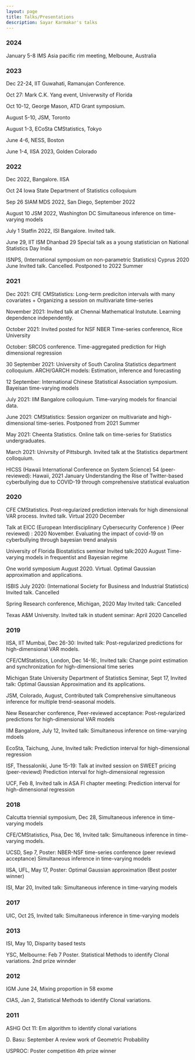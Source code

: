 ```yaml
---
layout: page
title: Talks/Presentations
description: Sayar Karmakar's talks
---
```

### 2024

January 5-8 IMS Asia pacific rim meeting, Melboune, Australia

### 2023

Dec 22-24, IIT Guwahati, Ramanujan Conference. 

Oct 27: Mark C.K. Yang event, Univerwsity of Florida

Oct 10-12, George Mason, ATD Grant symposium.

August 5-10, JSM, Toronto

August 1-3, ECoSta CMStatistics, Tokyo

June 4-6, NESS, Boston 

June 1-4, IISA 2023, Golden Colorado

### 2022
Dec 2022, Bangalore. IISA 

Oct 24 Iowa State Department of Statistics colloquium 

Sep 26 SIAM MDS 2022, San Diego, September 2022

August 10 JSM 2022, Washington DC Simultaneous inference on time-varying models 

July 1 Statfin 2022, ISI Bangalore. Invited talk. 

June 29, IIT ISM Dhanbad 29  Special talk as a young statistician on National Statistics Day India

ISNPS, (International symposium on non-parametric Statistics) Cyprus 2020 June Invited talk. Cancelled. Postponed to 2022 Summer


### 2021
Dec 2021: CFE CMStatistics: Long-term prediciton intervals with many covariates + Organizing a session on multivariate time-series

November 2021: Invited talk at Chennai Mathematical Instutute. Learning dependence independently.

October 2021: Invited posted for NSF NBER Time-series conference, Rice University

October: SRCOS conference. Time-aggregated prediction for High dimensional regression 

30 September 2021: University of South Carolina Statistics department colloquium. ARCH/GARCH models: Estimation, inference and forecasting

12 September: International Chinese Statistical Association symposium. Bayeisan time-varying models

July 2021: IIM Bangalore colloquium. Time-varying models for financial data.

June 2021: CMStatistics: Session organizer on multivariate and high-dimensional time-series. Postponed from 2021 Summer

May 2021: Cheenta Statistics. Online talk on time-series for Statistics undergraduates.

March 2021: Univrsity of Pittsburgh. Invited talk at the Statistics department colloquium. 

HICSS (Hawaii International Conference on System Science) 54 (peer-reviewed): Hawaii, 2021 January Understanding the Rise of Twitter-based cyberbullying due to COVID-19 through comprehensive statistical evaluation

### 2020
CFE CMStatistics. Post-regularized prediction intervals for high dimensional VAR process. Invited talk. Virtual 2020 December

Talk at EICC (European Interdisciplinary  Cybersecurity  Conference ) (Peer reviewed) : 2020 November. Evaluating the impact of covid-19 on cyberbullying through bayesian trend analysis

University of Florida Biostatistics seminar Invited talk:2020 August Time-varying models in frequentist and Bayesian regime

One world symposium August 2020. Virtual. Optimal Gaussian approximation and applications.


ISBIS July 2020: (International Society for Business and Industrial Statistics) Invited talk. Cancelled

Spring Research conference, Michigan, 2020 May Invited talk: Cancelled

Texas A&M University. Invited talk in student seminar: April 2020 Cancelled

###  2019
IISA, IIT Mumbai, Dec 26-30: Invited talk: Post-regularized predictions for high-dimensional VAR models. 

CFE/CMStatistics, London, Dec 14-16:, Invited talk: Change point estimation and synchronization for high-dimensional time series

Michigan State University Department of Statistics Seminar, Sept 17, Invited talk: Optimal Gaussian Approximation and its applications.

JSM, Colorado, August, Contributed talk Comprehensive simultaneous inference for multiple trend-seasonal models.

New Researcher conference, Peer-reviewed acceptance: Post-regularized predictions for high-dimensional VAR models

IIM Bangalore, July 12, Invited talk: Simultaneous inference on time-varying mdoels

EcoSta, Taichung, June, Invited talk: Prediction interval for high-dimensional regression

ISF, Thessaloniki, June 15-19: Talk at invited session on SWEET pricing (peer-reviewd) Prediction interval for high-dimensional regression

UCF, Feb 8, Invited talk in ASA Fl chapter meeting: Prediction interval for high-dimensional regression

###  2018

Calcutta triennial symposium, Dec 28, Simultaneous inference in time-varying models

CFE/CMStatistics, Pisa, Dec 16, Invited talk: Simultaneous inference in time-varying models.

UCSD, Sep 7, Poster: NBER-NSF time-series conference (peer reviewd acceptance) Simultaneous inference in time-varying models

IISA, UFL, May 17, Poster: Optimal Gaussian approximation (Best poster winner)

ISI, Mar 20, Invited talk: Simultaneous inference in time-varying models

###  2017

UIC, Oct 25, Invited talk: Simultaneous inference in time-varying models

###  2013 

ISI, May 10, Disparity based tests

YSC, Melbourne: Feb 7 Poster. Statistical Methods to identify Clonal variations. 2nd prize winnder



###  2012

IGM June 24, Mixing proportion in 58 exome 

CIAS, Jan 2, Statistical Methods to identify Clonal variations.

###  2011

ASHG Oct 11: Em algorithm to identify clonal variations

D. Basu: September A review work of Geometric Probability

USPROC: Poster competition 4th prize winner
